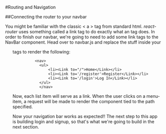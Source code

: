 #Routing and Navigation

##Connecting the router to your navbar

You might be familiar with the classic &lt; a &gt;  tag from standard html. *react-router* uses something called a link tag to do exactly what an <a> tag does. In order to finish our navbar, we're going to need to add some link tags to the NavBar component. Head over to navbar.js and replace the stuff inside your <ul> tags to render the following:

```
          <nav>
            <ul>
                <li><Link to="/">Home</Link></li>
                <li><Link to='/register'>Register</Link></li>
                <li><Link to='/login'>Log In</Link></li>
            </ul>
            </nav>
```

Now, each list item will serve as a link. When the user clicks on a menu-item, a request will be made to render the component tied to the path specified.

Now your navigation bar works as expected!! The next step to this app is building login and signup, so that's what we're going to build in the next section.